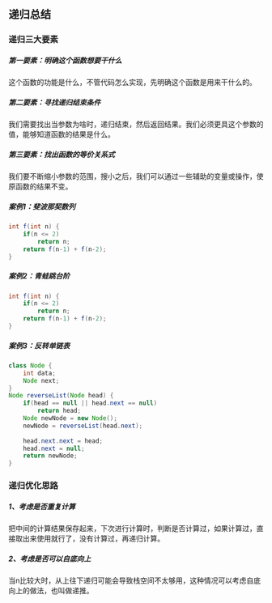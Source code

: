 ## 递归总结

### 递归三大要素

##### 第一要素：明确这个函数想要干什么

这个函数的功能是什么，不管代码怎么实现，先明确这个函数是用来干什么的。

##### 第二要素：寻找递归结束条件

我们需要找出当参数为啥时，递归结束，然后返回结果。我们必须更具这个参数的值，能够知道函数的结果是什么。

##### 第三要素：找出函数的等价关系式

我们要不断缩小参数的范围，搜小之后，我们可以通过一些辅助的变量或操作，使原函数的结果不变。

##### 案例1：斐波那契数列

```java
int f(int n) {
    if(n <= 2)
        return n;
    return f(n-1) + f(n-2);
}
```



##### 案例2：青蛙跳台阶

```java
int f(int n) {
    if(n <= 2)
        return n;
    return f(n-1) + f(n-2);
}
```



##### 案例3：反转单链表

```java
class Node {
    int data;
    Node next;
}
Node reverseList(Node head) {
    if(head == null || head.next == null)
        return head;
    Node newNode = new Node();
    newNode = reverseList(head.next);
    
    head.next.next = head;
    head.next = null;
    return newNode;
}
```

### 递归优化思路

##### 1、考虑是否重复计算

把中间的计算结果保存起来，下次进行计算时，判断是否计算过，如果计算过，直接取出来使用就行了，没有计算过，再递归计算。

##### 2、考虑是否可以自底向上


当n比较大时，从上往下递归可能会导致栈空间不太够用，这种情况可以考虑自底向上的做法，也叫做递推。